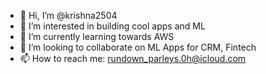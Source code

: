 - 👋 Hi, I’m @krishna2504
- 👀 I’m interested in building cool apps and ML
- 🌱 I’m currently learning towards AWS
- 💞️ I’m looking to collaborate on ML Apps for CRM, Fintech
- 📫 How to reach me: rundown_parleys.0h@icloud.com

<!---
krishna2504/krishna2504 is a ✨ special ✨ repository because its `README.md` (this file) appears on your GitHub profile.
You can click the Preview link to take a look at your changes.
--->
